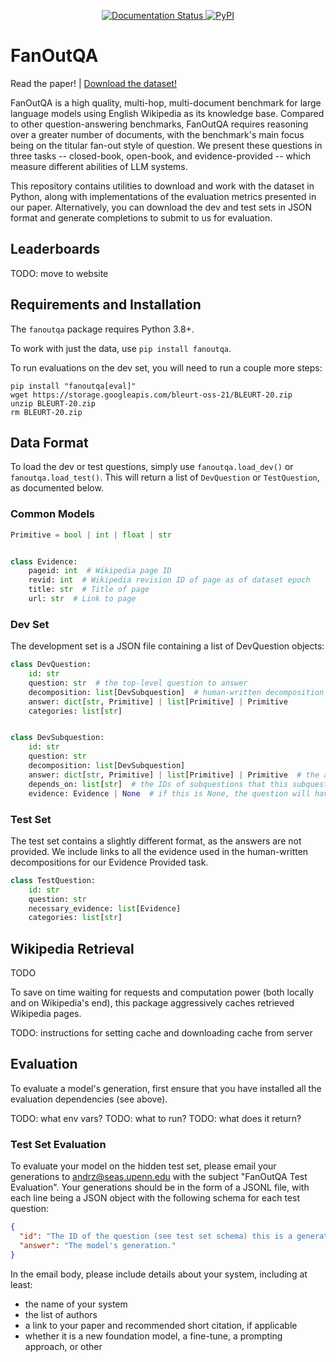 <p align="center">
  <a href="https://fanoutqa.readthedocs.io/en/latest/?badge=latest">
    <img alt="Documentation Status" src="https://readthedocs.org/projects/fanoutqa/badge/?version=latest">
  </a>
  <a href="https://pypi.org/project/fanoutqa/">
    <img alt="PyPI" src="https://img.shields.io/pypi/v/fanoutqa">
  </a>
</p>

# FanOutQA

Read the paper! | [Download the dataset!](/fanoutqa/data)

FanOutQA is a high quality, multi-hop, multi-document benchmark for large language models using English Wikipedia as its
knowledge base. Compared to other question-answering benchmarks, FanOutQA requires reasoning over a greater number of
documents, with the benchmark's main focus being on the titular fan-out style of question. We present these questions
in three tasks -- closed-book, open-book, and evidence-provided -- which measure different abilities of LLM systems.

This repository contains utilities to download and work with the dataset in Python, along with implementations of the
evaluation metrics presented in our paper. Alternatively, you can download the dev and test sets in JSON format and
generate completions to submit to us for evaluation.

## Leaderboards

TODO: move to website

## Requirements and Installation

The `fanoutqa` package requires Python 3.8+.

To work with just the data, use `pip install fanoutqa`.

To run evaluations on the dev set, you will need to run a couple more steps:

```shell
pip install "fanoutqa[eval]"
wget https://storage.googleapis.com/bleurt-oss-21/BLEURT-20.zip
unzip BLEURT-20.zip
rm BLEURT-20.zip
```

## Data Format

To load the dev or test questions, simply use `fanoutqa.load_dev()` or `fanoutqa.load_test()`. This will return a list
of `DevQuestion` or `TestQuestion`, as documented below.

### Common Models

```python
Primitive = bool | int | float | str


class Evidence:
    pageid: int  # Wikipedia page ID
    revid: int  # Wikipedia revision ID of page as of dataset epoch
    title: str  # Title of page
    url: str  # Link to page
```

### Dev Set

The development set is a JSON file containing a list of DevQuestion objects:

```python
class DevQuestion:
    id: str
    question: str  # the top-level question to answer
    decomposition: list[DevSubquestion]  # human-written decomposition of the question
    answer: dict[str, Primitive] | list[Primitive] | Primitive
    categories: list[str]


class DevSubquestion:
    id: str
    question: str
    decomposition: list[DevSubquestion]
    answer: dict[str, Primitive] | list[Primitive] | Primitive  # the answer to this subquestion
    depends_on: list[str]  # the IDs of subquestions that this subquestion requires answering first
    evidence: Evidence | None  # if this is None, the question will have a decomposition
```

### Test Set

The test set contains a slightly different format, as the answers are not provided. We include links to all the evidence
used in the human-written decompositions for our Evidence Provided task.

```python
class TestQuestion:
    id: str
    question: str
    necessary_evidence: list[Evidence]
    categories: list[str]
```

## Wikipedia Retrieval

TODO

To save on time waiting for requests and computation power (both locally and on Wikipedia's end), this package
aggressively caches retrieved Wikipedia pages.

TODO: instructions for setting cache and downloading cache from server

## Evaluation

To evaluate a model's generation, first ensure that you have installed all the evaluation dependencies (see above).

TODO: what env vars?
TODO: what to run?
TODO: what does it return?

### Test Set Evaluation

To evaluate your model on the hidden test set, please email your generations
to [andrz@seas.upenn.edu](mailto:andrz@seas.upenn.edu) with the subject "FanOutQA Test Evaluation". Your generations
should be in the form of a JSONL file, with each line being a JSON object with the following schema for each test
question:

```json
{
  "id": "The ID of the question (see test set schema) this is a generation for.",
  "answer": "The model's generation."
}
```

In the email body, please include details about your system, including at least:

- the name of your system
- the list of authors
- a link to your paper and recommended short citation, if applicable
- whether it is a new foundation model, a fine-tune, a prompting approach, or other

